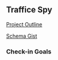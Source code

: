 ## Traffice Spy

[Project Outline](https://github.com/JumpstartLab/curriculum/blob/master/source/projects/traffic_spy.markdown)

[Schema Gist](https://gist.github.com/androidgrl/df71b07bd991bad014dd)


### Check-in Goals

